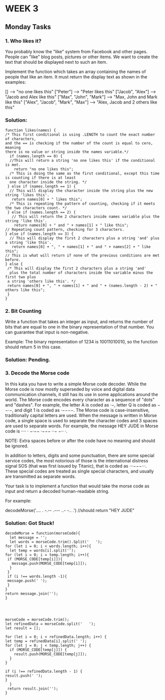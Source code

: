 # WEEK 3

## Monday Tasks

### 1. Who likes it?
You probably know the "like" system from Facebook and other pages. People can "like" blog posts, pictures or other items. We want to create the text that should be displayed next to such an item.

Implement the function which takes an array containing the names of people that like an item. It must return the display text as shown in the examples:

[]                                -->  "no one likes this"
["Peter"]                         -->  "Peter likes this"
["Jacob", "Alex"]                 -->  "Jacob and Alex like this"
["Max", "John", "Mark"]           -->  "Max, John and Mark like this"
["Alex", "Jacob", "Mark", "Max"]  -->  "Alex, Jacob and 2 others like this"

### Solution:
    function likes(names) {
    /* This first conditional is using .LENGTH to count the exact number of characters,
    and the == is checking if the number of the count is equal to cero, meaning
    there is no value or string inside the names variable.*/
      if (names.length == 0) {
      //This will return a string 'no one likes this' if the conditional is met.
        return "no one likes this";
      /* This is doing the same as the first conditional, except this time is counting if there is at least
      one character inside the string. */
     } else if (names.length == 1) {
      // This will display the character inside the string plus the new string 'likes this'.
       return names[0] + " likes this";
      /* This is repeating the pattern of counting, checking if it meets the two characters count. */
     } else if (names.length == 2) {
       // This will return the 2 characters inside names variable plus the string 'like this'.
        return names[0] + " and " + names[1] + " like this";
    // Repeating count pattern, checking for 3 characters.
    } else if (names.length == 3) {
      // This will display the first 2 characters plus a string 'and' plus a string 'like this'.
       return names[0] + ", " + names[1] + " and " + names[2] + " like this";
    // This is what will return if none of the previous conditions are met before.
    } else {
     /* This will display the first 2 characters plus a string 'and'
      plus the total number of characters inside the variable minus the first two plus
     a string 'others like this'. */
     return names[0] + ", " + names[1] + " and " + (names.length - 2) + " others like this";
     }
    }

### 2. Bit Counting
Write a function that takes an integer as input, and returns the number of bits that are equal to one in the binary representation of that number. You can guarantee that input is non-negative.

Example: The binary representation of 1234 is 10011010010, so the function should return 5 in this case.

### Solution: Pending.

### 3. Decode the Morse code
In this kata you have to write a simple Morse code decoder. While the Morse code is now mostly superseded by voice and digital data communication channels, it still has its use in some applications around the world.
The Morse code encodes every character as a sequence of "dots" and "dashes". For example, the letter A is coded as ·−, letter Q is coded as −−·−, and digit 1 is coded as ·−−−−. The Morse code is case-insensitive, traditionally capital letters are used. When the message is written in Morse code, a single space is used to separate the character codes and 3 spaces are used to separate words. For example, the message HEY JUDE in Morse code is ···· · −·−−   ·−−− ··− −·· ·.

NOTE: Extra spaces before or after the code have no meaning and should be ignored.

In addition to letters, digits and some punctuation, there are some special service codes, the most notorious of those is the international distress signal SOS (that was first issued by Titanic), that is coded as ···−−−···. These special codes are treated as single special characters, and usually are transmitted as separate words.

Your task is to implement a function that would take the morse code as input and return a decoded human-readable string.

For example:

decodeMorse('.... . -.--   .--- ..- -.. .')
//should return "HEY JUDE"

### Solution: Got Stuck!

    decodeMorse = function(morseCode){
      let message = '';
      let words = morseCode.trim().Split('   ');
    for (let i = 0; i < words.length; i++){
      let temp = words[i].split('');
    for (let i = 0; i = temp.length; i++){
     if (MORSE_CODE[temp[i]]){
       message.push(MORSE_CODE[temp[i]]);
      }
     }
     if (i !== words.length -1){
     message.push(' ');
     }
    }
    return message.join('');
    }




    morseCode = morseCode.trim();
    let refinedData = morseCode.split('   ');
    let result = [];
  
    for (let i = 0; i < refinedData.length; i++) {
    let temp = refinedData[i].split(' ');
    for (let j = 0; j < temp.length; j++) {
      if (MORSE_CODE[temp[j]]) {
        result.push(MORSE_CODE[temp[j]]);
      }
    }
    
    if (i !== refinedData.length - 1) {
    result.push(' ');
    }
      }
     return result.join('');
    }
